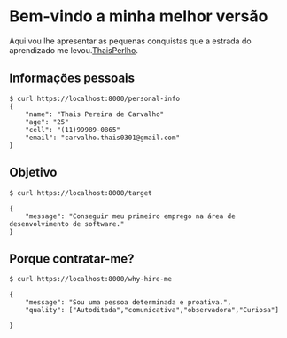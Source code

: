 # Bem-vindo a minha melhor versão

Aqui vou lhe apresentar as pequenas conquistas que  a estrada do aprendizado me levou.[ThaisPerlho](https://).

## Informações pessoais

<div class="termy">

```console
$ curl https://localhost:8000/personal-info
{
    "name": "Thais Pereira de Carvalho"
    "age": "25"
    "cell": "(11)99989-0865"
    "email": "carvalho.thais0301@gmail.com"
}
```
</div>

## Objetivo 

<div class="termy">

```console
$ curl https://localhost:8000/target

{
    "message": "Conseguir meu primeiro emprego na área de desenvolvimento de software."
}
```
</div>

## Porque contratar-me? 

<div class="termy">

```console
$ curl https://localhost:8000/why-hire-me

{
    "message": "Sou uma pessoa determinada e proativa.",
    "quality": ["Autoditada","comunicativa","observadora","Curiosa"]

}
```
</div>
